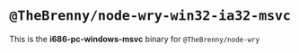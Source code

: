 # `@TheBrenny/node-wry-win32-ia32-msvc`

This is the **i686-pc-windows-msvc** binary for `@TheBrenny/node-wry`
